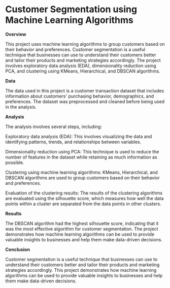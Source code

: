 # Customer Segmentation using Machine Learning Algorithms

**Overview**

This project uses machine learning algorithms to group customers based on their behavior and preferences. Customer segmentation is a useful technique that businesses can use to understand their customers better and tailor their products and marketing strategies accordingly. The project involves exploratory data analysis (EDA), dimensionality reduction using PCA, and clustering using KMeans, Hierarchical, and DBSCAN algorithms.

**Data**

The data used in this project is a customer transaction dataset that includes information about customers' purchasing behavior, demographics, and preferences. The dataset was preprocessed and cleaned before being used in the analysis.

**Analysis**

The analysis involves several steps, including:

Exploratory data analysis (EDA): This involves visualizing the data and identifying patterns, trends, and relationships between variables.

Dimensionality reduction using PCA: This technique is used to reduce the number of features in the dataset while retaining as much information as possible.

Clustering using machine learning algorithms: KMeans, Hierarchical, and DBSCAN algorithms are used to group customers based on their behavior and preferences.

Evaluation of the clustering results: The results of the clustering algorithms are evaluated using the silhouette score, which measures how well the data points within a cluster are separated from the data points in other clusters.

**Results**

The DBSCAN algorithm had the highest silhouette score, indicating that it was the most effective algorithm for customer segmentation. The project demonstrates how machine learning algorithms can be used to provide valuable insights to businesses and help them make data-driven decisions.

**Conclusion**

Customer segmentation is a useful technique that businesses can use to understand their customers better and tailor their products and marketing strategies accordingly. This project demonstrates how machine learning algorithms can be used to provide valuable insights to businesses and help them make data-driven decisions.

